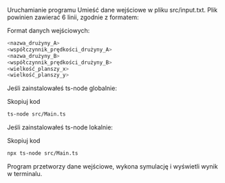 Uruchamianie programu
Umieść dane wejściowe w pliku src/input.txt. Plik powinien zawierać 6 linii, zgodnie z formatem:


Format danych wejściowych:
```bash
<nazwa_drużyny_A>
<współczynnik_prędkości_drużyny_A>
<nazwa_drużyny_B>
<współczynnik_prędkości_drużyny_B>
<wielkość_planszy_x>
<wielkość_planszy_y>
```

Jeśli zainstalowałeś ts-node globalnie:

Skopiuj kod
```bash
ts-node src/Main.ts
```

Jeśli zainstalowałeś ts-node lokalnie:

Skopiuj kod
```bash
npx ts-node src/Main.ts
```
Program przetworzy dane wejściowe, wykona symulację i wyświetli wynik w terminalu.
